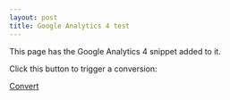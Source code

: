 ```yaml
---
layout: post
title: Google Analytics 4 test
---
```


This page has the Google Analytics 4 snippet added to it.

<!-- Google tag (gtag.js) -->
<script async src="https://www.googletagmanager.com/gtag/js?id=G-3S0D98ZNXV"></script>
<script>
  window.dataLayer = window.dataLayer || [];
  function gtag(){dataLayer.push(arguments);}
  gtag('js', new Date());

  gtag('config', 'G-3S0D98ZNXV');
</script>

Click this button to trigger a conversion:

<div class="center"><a class="btn primary-cta" href="#" onclick="fireEvent()">Convert</a></div>

<script>
function fireEvent() {
  gtag('event', 'click', {
    'button': 'Convert button',
    'purpose': 'testing'
  });
  console.log('thank you for converting');
}
</script>
